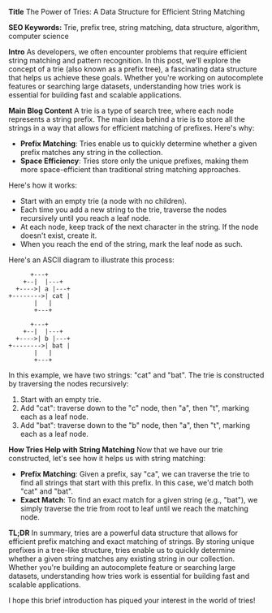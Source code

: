 **Title**
The Power of Tries: A Data Structure for Efficient String Matching

**SEO Keywords:** Trie, prefix tree, string matching, data structure, algorithm, computer science

**Intro**
As developers, we often encounter problems that require efficient string matching and pattern recognition. In this post, we'll explore the concept of a trie (also known as a prefix tree), a fascinating data structure that helps us achieve these goals. Whether you're working on autocomplete features or searching large datasets, understanding how tries work is essential for building fast and scalable applications.

**Main Blog Content**
A trie is a type of search tree, where each node represents a string prefix. The main idea behind a trie is to store all the strings in a way that allows for efficient matching of prefixes. Here's why:

* **Prefix Matching**: Tries enable us to quickly determine whether a given prefix matches any string in the collection.
* **Space Efficiency**: Tries store only the unique prefixes, making them more space-efficient than traditional string matching approaches.

Here's how it works:

* Start with an empty trie (a node with no children).
* Each time you add a new string to the trie, traverse the nodes recursively until you reach a leaf node.
* At each node, keep track of the next character in the string. If the node doesn't exist, create it.
* When you reach the end of the string, mark the leaf node as such.

Here's an ASCII diagram to illustrate this process:
```
      +---+
    +--|  |---+
  +---->| a |---+
+-------->| cat |
       |   |
       +---+

      +---+
    +--|  |---+
  +---->| b |---+
+-------->| bat |
       |   |
       +---+
```
In this example, we have two strings: "cat" and "bat". The trie is constructed by traversing the nodes recursively:

1. Start with an empty trie.
2. Add "cat": traverse down to the "c" node, then "a", then "t", marking each as a leaf node.
3. Add "bat": traverse down to the "b" node, then "a", then "t", marking each as a leaf node.

**How Tries Help with String Matching**
Now that we have our trie constructed, let's see how it helps us with string matching:

* **Prefix Matching**: Given a prefix, say "ca", we can traverse the trie to find all strings that start with this prefix. In this case, we'd match both "cat" and "bat".
* **Exact Match**: To find an exact match for a given string (e.g., "bat"), we simply traverse the trie from root to leaf until we reach the matching node.

**TL;DR**
In summary, tries are a powerful data structure that allows for efficient prefix matching and exact matching of strings. By storing unique prefixes in a tree-like structure, tries enable us to quickly determine whether a given string matches any existing string in our collection. Whether you're building an autocomplete feature or searching large datasets, understanding how tries work is essential for building fast and scalable applications.

I hope this brief introduction has piqued your interest in the world of tries!